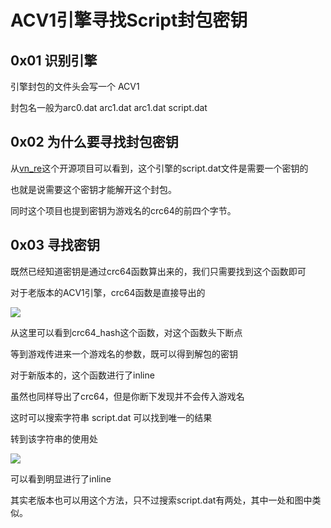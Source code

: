 # ACV1引擎寻找Script封包密钥

## 0x01 识别引擎

引擎封包的文件头会写一个 ACV1

封包名一般为arc0.dat arc1.dat arc1.dat script.dat

## 0x02 为什么要寻找封包密钥

从[vn_re](https://github.com/Forlos/vn_re/tree/master/docs/acv1)这个开源项目可以看到，这个引擎的script.dat文件是需要一个密钥的

也就是说需要这个密钥才能解开这个封包。

同时这个项目也提到密钥为游戏名的crc64的前四个字节。

## 0x03 寻找密钥

既然已经知道密钥是通过crc64函数算出来的，我们只需要找到这个函数即可

对于老版本的ACV1引擎，crc64函数是直接导出的

![](https://img2022.cnblogs.com/blog/2939730/202211/2939730-20221117002218289-2035787500.png)


从这里可以看到crc64_hash这个函数，对这个函数头下断点

等到游戏传进来一个游戏名的参数，既可以得到解包的密钥



对于新版本的，这个函数进行了inline

虽然也同样导出了crc64，但是你断下发现并不会传入游戏名

这时可以搜索字符串 script.dat 可以找到唯一的结果

转到该字符串的使用处

![](https://img2022.cnblogs.com/blog/2939730/202211/2939730-20221117002234720-1221508835.png)


可以看到明显进行了inline



其实老版本也可以用这个方法，只不过搜索script.dat有两处，其中一处和图中类似。